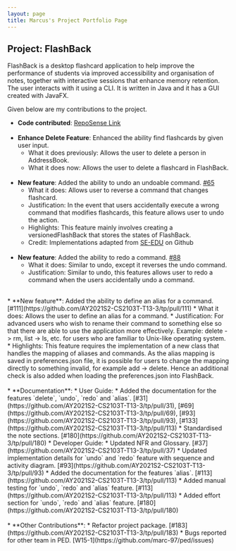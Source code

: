```yaml
---
layout: page
title: Marcus's Project Portfolio Page
---
```


## Project: FlashBack

FlashBack is a desktop flashcard application to help improve the performance of students via improved accessibility and organisation of notes, together with interactive sessions that enhance memory retention. The user interacts with it using a CLI. It is written in Java and it has a GUI created with JavaFX.

Given below are my contributions to the project.

* **Code contributed**: [RepoSense Link](https://nus-cs2103-ay2021s2.github.io/tp-dashboard/?search=&sort=groupTitle&sortWithin=title&timeframe=commit&mergegroup=&groupSelect=groupByRepos&breakdown=true&checkedFileTypes=docs~functional-code~test-code~other&since=&tabOpen=true&tabType=authorship&tabAuthor=Marc-97&tabRepo=AY2021S2-CS2103T-T13-3%2Ftp%5Bmaster%5D&authorshipIsMergeGroup=false&authorshipFileTypes=docs~functional-code~test-code&authorshipIsBinaryFileTypeChecked=false)
    <br><br>
* **Enhance Delete Feature**: Enhanced the ability find flashcards by given user input.
    * What it does previously: Allows the user to delete a person in AddressBook.
    * What it does now: Allows the user to delete a flashcard in FlashBack.
    <br><br>
* **New feature**: Added the ability to undo an undoable command. [#65](https://github.com/AY2021S2-CS2103T-T13-3/tp/pull/65)
    * What it does: Allows user to reverse a command that changes flashcard.
    * Justification: In the event that users accidentally execute a wrong command that modifies flashcards, this feature allows user to undo the action.
    * Highlights: This feature mainly involves creating a versionedFlashBack that stores the states of FlashBack.
    * Credit: Implementations adapted from [SE-EDU](https://github.com/se-edu/addressbook-level4) on Github
    <br><br>
* **New feature**: Added the ability to redo a command. [#88](https://github.com/AY2021S2-CS2103T-T13-3/tp/pull/88)
    * What it does: Similar to undo, except it reverses the undo command.
    * Justification: Similar to undo, this features allows user to redo a command when the users accidentally undo a command.
    <br>
<div style="page-break-after: always;"></div>
* **New feature**: Added the ability to define an alias for a command. [#111](https://github.com/AY2021S2-CS2103T-T13-3/tp/pull/111)
    * What it does: Allows the user to define an alias for a command.
    * Justification: For advanced users who wish to rename their command to something else so that there are able to use the application more effectively. Example: delete -> rm, list -> ls, etc. for users who are familiar to Unix-like operating system.
    * Highlights: This feature requires the implementation of a new class that handles the mapping of aliases and commands. As the alias mapping is saved in preferences.json file, it is possible for users to change the mapping directly to something invalid, for example add -> delete. Hence an additional check is also added when loading the preferences.json into FlashBack.
    <br><br>
* **Documentation**:
    * User Guide:
        * Added the documentation for the features `delete`, `undo`, `redo` and `alias`. [#31](https://github.com/AY2021S2-CS2103T-T13-3/tp/pull/31), [#69](https://github.com/AY2021S2-CS2103T-T13-3/tp/pull/69), [#93](https://github.com/AY2021S2-CS2103T-T13-3/tp/pull/93), [#133](https://github.com/AY2021S2-CS2103T-T13-3/tp/pull/113)
        * Standardised the note sections. [#180](https://github.com/AY2021S2-CS2103T-T13-3/tp/pull/180)
    * Developer Guide:
        * Updated NFR and Glossary. [#37](https://github.com/AY2021S2-CS2103T-T13-3/tp/pull/37)
        * Updated implementation details for `undo` and `redo` feature with sequence and activity diagram. [#93](https://github.com/AY2021S2-CS2103T-T13-3/tp/pull/93)
        * Added the documentation for the features `alias`. [#113](https://github.com/AY2021S2-CS2103T-T13-3/tp/pull/113)
        * Added manual testing for `undo`, `redo` and `alias` feature. [#113](https://github.com/AY2021S2-CS2103T-T13-3/tp/pull/113)
        * Added effort section for `undo`, `redo` and `alias` feature. [#180](https://github.com/AY2021S2-CS2103T-T13-3/tp/pull/180)
    <br><br>
* **Other Contributions**:
    * Refactor project package. [#183](https://github.com/AY2021S2-CS2103T-T13-3/tp/pull/183)
    * Bugs reported for other team in PED. [W15-1](https://github.com/marc-97/ped/issues)

